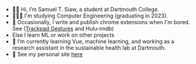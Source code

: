 - 👋🏾 Hi, I’m Samuel T. Siaw, a student at Dartmouth College.
- 👨🏾‍🎓 I'm studying Computer Engineering (graduating in 2023).
- 👀 Occasionally, I write and publish chrome extensions when I'm bored. See ([Trackpad Gestures](https://chrome.google.com/webstore/detail/trackpad-gestures/fidihidllbemadhflngbncjcjjbkfecj?hl=en) and Hulu-imdb)
- Else I learn ML or work on other projects
- 🌱 I’m currently learning Vue, machine learning, and working as a research assistant in the sustainable health lab at Dartmouth.
- 📃 See my personal site [here](https://www.samtsiaw.me)
